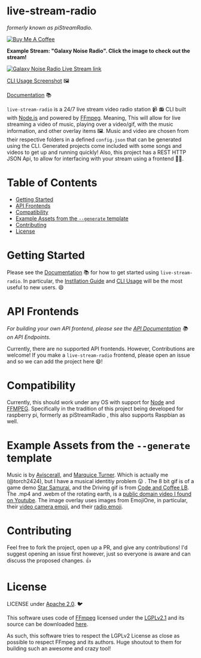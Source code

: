 # live-stream-radio

_formerly known as piStreamRadio._

[![Buy Me A Coffee](https://www.buymeacoffee.com/assets/img/custom_images/orange_img.png)](https://www.buymeacoffee.com/torch2424)

**Example Stream: "Galaxy Noise Radio". Click the image to check out the stream!**

[![Galaxy Noise Radio Live Stream link](https://files.aaronthedev.com/$/ugbbg)](https://www.youtube.com/channel/UCLkeIxbDJ8-kH7B9qJkyxQg/live)

[CLI Usage Screenshot](./docz/assets/CLIUsage.png) 🖼️

[Documentation](https://torch2424.github.io/live-stream-radio/) 📚

`live-stream-radio` is a 24/7 live stream video radio station 📹 📻 CLI built with [Node.js](https://nodejs.org/) and powered by [FFmpeg](http://ffmpeg.org). Meaning, This will allow for live streaming a video of music, playing over a video/gif, with the music information, and other overlay items 🖼️. Music and video are chosen from their respective folders in a defined `config.json` that can be generated using the CLI. Generated projects come included with some songs and videos to get up and running quickly! Also, this project has a REST HTTP JSON Api, to allow for interfacing with your stream using a frontend 👩‍💻.

# Table of Contents

- [Getting Started](#getting-started)
- [API Frontends](#api-frontends)
- [Compatibility](#compatibility)
- [Example Assets from the `--generate` template](#example-assets-from-the---generate-template)
- [Contributing](#contributing)
- [License](#license)

# Getting Started

Please see the [Documentation](https://torch2424.github.io/live-stream-radio/) 📚 for how to get started using `live-stream-radio`. In particular, the [Instllation Guide](https://torch2424.github.io/live-stream-radio/cli/installation) and [CLI Usage](https://torch2424.github.io/live-stream-radio/cli/usage) will be the most useful to new users. 😄

# API Frontends

_For building your own API frontend, please see the [API Documentation](https://torch2424.github.io/live-stream-radio/api/endpoints) 📚 on API Endpoints._

Currently, there are no supported API frontends. However, Contributions are welcome! If you make a `live-stream-radio` frontend, please open an issue and so we can add the project here 😄!

# Compatibility

Currently, this should work under any OS with support for [Node](https://nodejs.org/en/) and [FFMPEG](https://www.ffmpeg.org/). Specifically in the tradition of this project being developed for raspberry pi, formerly as piStreamRadio , this also supports Raspbian as well.

# Example Assets from the `--generate` template

Music is by [Aviscerall](https://aviscerall.bandcamp.com/), and [Marquice Turner](https://marquiceturner.bandcamp.com/). Which is actually me (@torch2424), but I have a musical identitiy problem 😛 . The 8 bit gif is of a game demo [Star Samurai](https://github.com/torch2424/StarSamurai), and the Driving gif is from [Code and Coffee LB](http://codeandcoffeelb.org/). The .mp4 and .webm of the rotating earth, is a [public domain video I found on Youtube](https://www.youtube.com/watch?v=uuY1RXZyUFs). The image overlay uses images from EmojiOne, in particular, their [video camera emoji](https://www.emojione.com/emoji/1f4f9), and their [radio emoji](https://www.emojione.com/emoji/1f4fb).

# Contributing

Feel free to fork the project, open up a PR, and give any contributions! I'd suggest opening an issue first however, just so everyone is aware and can discuss the proposed changes. 👍

# License

LICENSE under [Apache 2.0](https://choosealicense.com/licenses/apache-2.0/). 🐦

This software uses code of [FFmpeg](http://ffmpeg.org) licensed under the [LGPLv2.1](http://www.gnu.org/licenses/old-licenses/lgpl-2.1.html) and its source can be downloaded [here](./deps/ffmpeg).

As such, this software tries to respect the LGPLv2 License as close as possible to respect FFmpeg and its authors. Huge shoutout to them for building such an awesome and crazy tool!
